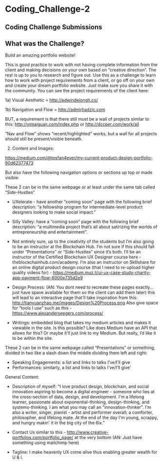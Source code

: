 # Coding_Challenge-2

## Coding Challenge Submissions


## What was the Challenge?
Build an amazing portfolio website!

This is good practice to work with not having complete information from the client and making decisions on your own based on “creative direction”. The rest is up to you to research and figure out. Use this as a challenge to learn how to work with project requirements from a client, or go off on your own and create your dream portfolio website. Just make sure you share it with the community. You can see the project requirements of the client here: 

1a) Visual Aesthetic = http://edwindejongh.co/

1b) Navigation and Flow = http://admirhadzic.com

BUT, a requirement is that there still must be a wall of projects similar to this: http://yimaiguan.com/index.php or http://dccper.com/work/all

“Nav and Flow” shows “recent/highlighted” works, but a wall for all projects should still be present/visible beneath.

2) Content and Images:

https://medium.com/@tosfan4ever/my-current-product-design-portfolio-90d62377473

But also have the following navigation options or sections up top or made visible:

These 2 can be in the same webpage or at least under the same tab called “Side-Hustles"
- UXelerate - have another “coming soon” page with the following brief description: “a fellowship program for intermediate-level product designers looking to make social impact.”
- Silly Valley: have a “coming soon” page with the following brief description: “a multimedia project that’s all about satirizing the worlds of entrepreneurship and entertainment”.

- Not entirely sure, up to the creativity of the students but I’m also going to be an instructor at the Blockchain Hub. I’m not sure if this should fall under “Presentations” or “Side-Hustles” since it’s both. I’ll be an instructor of the Certified Blockchain UX Designer course here - theblockchainhub.com/academy. I’m also an instructor on Sklllshare for an online digital product design course (that I need to re-upload higher quality videos for) - https://medium.muz.li/ui-ux-case-study-charity-app-payment-flow-6000e735d2e9

- Design Process: (AN: You dont need to recreate these pages exactly... just have spave available for them so the client can add them later) this will lead to an interactive page that’ll take inspiration from this: http://tianyuanzhao.me/images/Design%20Process.png Also give space for “tools I use” such as this - https://www.alexanderseegers.com/process/

- Writings: embedded blog that takes my medium articles and makes it viewable in the site. Is this possible? Like does Medium have an API that allows for this? Or maybe it’ll just link to my Medium. But really, I’d like it to be within the site.

These 2 can be in the same webpage called “Presentations” or something, divided in two like a slash down the middle dividing them left and right:
- Speaking Engagements: a list and links to talks I’ve/I’ll give
- Performances: similarly, a list and links to talks I’ve/I’ll give'

General Content:

- Description of myself:
"I love product design, blockchain, and social innovation aspiring to become a digital engineer - someone who lies at the cross-section of data, design, and development. I'm a lifelong learner, passionate about exponential-thinking, design-thinking, and systems-thinking. I am what you may call an "innovation-thinker". I'm also a writer, singer, pianist - artist and performer overall; a comforter, philosopher, and lifelong mate. At the end of the day I'm young, scrappy, and hungry makin' it in the big city of the 6ix.”

- Contact Us similar to this - http://www.creative-portfolios.com/portfolio_page/ at the very bottom (AN: Just have something using mailchimp here)

- Tagline: I make heavenly UX come alive thus enabling greater wealth for U & I.
